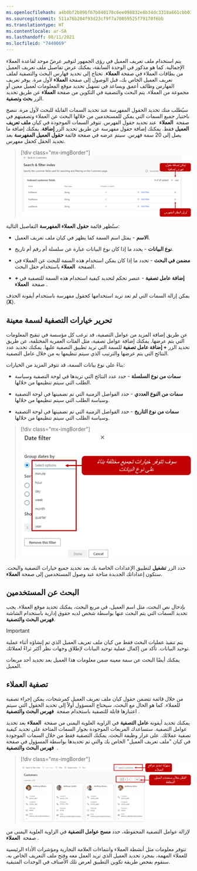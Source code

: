 ```yaml
---
ms.openlocfilehash: a4b0bf2b096f67b840178c6ee098832e8b34dc3318a661cbb019724d20dacd25
ms.sourcegitcommit: 511a76b204f93d23cf9f7a70059525f79170f6bb
ms.translationtype: HT
ms.contentlocale: ar-SA
ms.lasthandoff: 08/11/2021
ms.locfileid: "7440069"
---
```

يتم استخدام ملف تعريف العميل في رؤى الجمهور لتوفير عرضّ موحد لقاعدة العملاء الإجمالية. كما هو مذكور في الوحدة السابقة، يمكنك عرض تفاصيل ملف تعريف العميل من بطاقات العملاء في صفحة **العملاء**. تحتاج إلى تحديد فهارس البحث والتصفية لملف تعريف العميل الخاص بك، قبل الوصول إلى صفحة **العملاء** لأول مرة.
يوفر تعريف الفهارس وظائف أعمق ويساعد في تسهيل تحديد موقع المعلومات لعميل معين أو مجموعة من العملاء. يتم البحث والتصفية في التكوين من صفحة **العملاء** عن طريق تحديد الزر **بحث وتصفية**.

سيُطلب منك تحديد الحقول المفهرسة عند تحديد السمات القابلة للبحث لأول مرة. ننصح باختيار جميع السمات التي يمكن للمستخدمين من خلالها البحث عن العملاء وتصفيتهم في صفحة  **العملاء**  عند تحديد حقول الفهرس. تتوفر السمات الموجودة في كيان **ملف تعريف العميل** فقط. يمكنك إضافة حقول مفهرسة عن طريق تحديد الزر **إضافة**. يمكنك إضافة ما يصل إلى 20 سمة فهرس. سيتم عرضه في صفحة قائمة **حقول العميل المفهرسة** بعد تحديد الحقل كحقل مفهرس.

> [!div class="mx-imgBorder"]
> [![لقطة شاشة لفهرس البحث والتصفية مع تمييز ميزات الإضافة والحذف.](../media/wci-1-03.png)](../media/wci-1-03.png#lightbox)

ستُظهر قائمة **حقول العملاء المفهرسة** التفاصيل التالية:

- **الاسم** - يمثل اسم السمة كما يظهر في كيان ملف تعريف العميل.

- **نوع البيانات** - يحدد ما إذا كان نوع البيانات عبارة عن سلسلة أم رقم أم تاريخ.

- **مضمن في البحث** - تحدد ما إذا كان يمكن استخدام هذه السمة للبحث عن العملاء في الصفحة  **العملاء** باستخدام حقل البحث.

- **+ إضافة عامل تصفية** - عنصر تحكم لتحديد كيفية استخدام هذه السمة للتصفية في صفحة  **العملاء** .

يمكن إزالة السمات التي لم تعد تريد استخدامها كحقول مفهرسة باستخدام أيقونة الحذف (**X**).

## <a name="edit-filtering-options-for-a-given-attribute"></a>تحرير خيارات التصفية لسمة معينة

عن طريق إضافة المزيد من عوامل التصفية، قد ترغب كل مؤسسة في تنقيح المعلومات التي يتم عرضها. يمكنك إضافة عوامل تصفية، مثل الفئات العمرية المختلفة، عن طريق تحديد الزر **+ إضافة عامل تصفية** للسمة التي تريد تطبيق التصفية عليها. يمكنك تحديد عدد النتائج التي يتم عرضها والترتيب الذي سيتم تنظيمها به من خلال عامل التصفية.

بناءً على نوع بيانات السمة، قد تتوفر المزيد من الخيارات:

- **سمات من نوع السلسلة** - حدد عدد النتائج التي تريدها في لوحة التصفية وسياسة الطلب التي سيتم تنظيمها من خلالها.

- **سمات من النوع العددي** - حدد الفواصل الزمنية التي تم تضمينها في لوحة التصفية وسياسة الطلب التي سيتم تنظيمها من خلالها.

- **سمات من نوع التاريخ** - حدد الفواصل الزمنية التي تم تضمينها في لوحة التصفية وسياسة الطلب التي سيتم تنظيمها من خلالها.

> [!div class="mx-imgBorder"]
> [![لقطة شاشة لخيارات تجميع تصفية البيانات.](../media/wci-1-04.png)](../media/wci-1-04.png#lightbox)

حدد الزر **تشغيل** لتطبيق الإعدادات الخاصة بك بعد تحديد جميع خيارات التصفية والبحث. ستكون إعداداتك الجديدة متاحة عند وصول المستخدمين إلى صفحة **العملاء**.

## <a name="search-for-customers"></a>البحث عن المستخدمين

بإدخال نص البحث، مثل اسم العميل، في مربع البحث، يمكنك تحديد موقع العملاء. يجب تحديد السمات التي يتم البحث عنها بواسطة شخص لديه حقوق إدارية باستخدام الشاشة **فهرس البحث والتصفية**.

> [!IMPORTANT]
> يتم تنفيذ عمليات البحث فقط من كيان ملف تعريف العميل الذي تم إنشاؤه أثناء عملية توحيد البيانات. تأكد من إكمال عملية توحيد البيانات لإطلاق وجهات نظر أكثر ثراءً لعملائك.

يمكنك أيضًا البحث عن سمة معينة ضمن معلومات هذا العميل بعد تحديد أحد مربعات العميل.

## <a name="filter-customers"></a>تصفية العملاء

من خلال قائمة تتضمن حقول كيان ملف تعريف العميل كمرشحات، يمكن إجراء تصفية للعملاء. كما هو الحال مع البحث، سيحتاج المسؤول أولاً إلى تحديد الحقول التي سيتم اعتبارها قابلة للتصفية باستخدام صفحة  **فهرس البحث والتصفية** .

يمكنك تحديد أيقونة **عامل التصفية** في الزاوية العلوية اليمنى من صفحة  **العملاء** بعد تحديد عوامل التصفية. ستساعدك المربعات الموجودة بجوار السمات المتاحة على تحديد كيفية تصفية عملائك. على غرار وظيفة البحث، يمكنك التصفية فقط من خلال السمات الموجودة في كيان "ملف تعريف العميل" الخاص بك والتي تم تحديدها بواسطة المسؤول في صفحة  **فهرس البحث والتصفية** .

> [!div class="mx-imgBorder"]
> [![لقطة شاشة لصفحة "العملاء" مع ميزات البحث والتنقل.](../media/wci-2-031.png)](../media/wci-2-031.png#lightbox)

لإزالة عوامل التصفية المحفوظة، حدد **مسح عوامل التصفية** في الزاوية العلوية اليمنى من صفحة  **العملاء** .

تتوفر معلومات مثل أنشطة العملاء وانتماءات العلامة التجارية ومؤشرات الأداء الرئيسية للعملاء المهمة، بمجرد تحديد العميل الذي تريد العمل معه وفتح ملف التعريف الخاص به. سنقوم بفحص طريقة تكوين التطبيق لعرض تلك الأصناف في الوحدات المتبقية.
